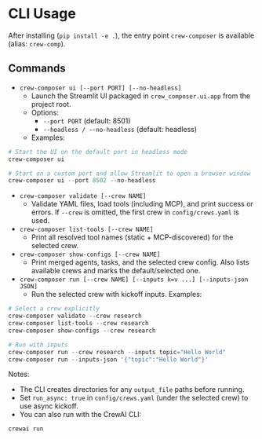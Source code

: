 # CLI Usage

After installing (`pip install -e .`), the entry point `crew-composer` is available (alias: `crew-comp`).

## Commands

- `crew-composer ui [--port PORT] [--no-headless]`
  - Launch the Streamlit UI packaged in `crew_composer.ui.app` from the project root.
  - Options:
    - `--port PORT` (default: 8501)
    - `--headless / --no-headless` (default: headless)
  - Examples:

```powershell
# Start the UI on the default port in headless mode
crew-composer ui

# Start on a custom port and allow Streamlit to open a browser window
crew-composer ui --port 8502 --no-headless
```

- `crew-composer validate [--crew NAME]`
  - Validate YAML files, load tools (including MCP), and print success or errors. If `--crew` is omitted, the first crew in `config/crews.yaml` is used.
- `crew-composer list-tools [--crew NAME]`
  - Print all resolved tool names (static + MCP-discovered) for the selected crew.
- `crew-composer show-configs [--crew NAME]`
  - Print merged agents, tasks, and the selected crew config. Also lists available crews and marks the default/selected one.
- `crew-composer run [--crew NAME] [--inputs k=v ...] [--inputs-json JSON]`
  - Run the selected crew with kickoff inputs. Examples:

```powershell
# Select a crew explicitly
crew-composer validate --crew research
crew-composer list-tools --crew research
crew-composer show-configs --crew research

# Run with inputs
crew-composer run --crew research --inputs topic="Hello World"
crew-composer run --inputs-json '{"topic":"Hello World"}'
```

Notes:

- The CLI creates directories for any `output_file` paths before running.
- Set `run_async: true` in `config/crews.yaml` (under the selected crew) to use async kickoff.
- You can also run with the CrewAI CLI:

```powershell
crewai run
```
